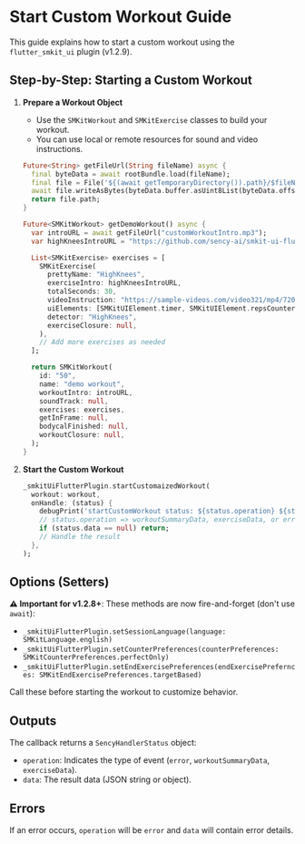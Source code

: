# Start Custom Workout Guide

This guide explains how to start a custom workout using the `flutter_smkit_ui` plugin (v1.2.9).

## Step-by-Step: Starting a Custom Workout

1. **Prepare a Workout Object**
   - Use the `SMKitWorkout` and `SMKitExercise` classes to build your workout.
   - You can use local or remote resources for sound and video instructions.

   ```dart
   Future<String> getFileUrl(String fileName) async {
     final byteData = await rootBundle.load(fileName);
     final file = File('${(await getTemporaryDirectory()).path}/$fileName');
     await file.writeAsBytes(byteData.buffer.asUint8List(byteData.offsetInBytes, byteData.lengthInBytes));
     return file.path;
   }

   Future<SMKitWorkout> getDemoWorkout() async {
     var introURL = await getFileUrl("customWorkoutIntro.mp3");
     var highKneesIntroURL = "https://github.com/sency-ai/smkit-ui-flutter-demo/raw/main/HighKneesSound.mp3";

     List<SMKitExercise> exercises = [
       SMKitExercise(
         prettyName: "HighKnees",
         exerciseIntro: highKneesIntroURL,
         totalSeconds: 30,
         videoInstruction: "https://sample-videos.com/video321/mp4/720/big_buck_bunny_720p_1mb.mp4",
         uiElements: [SMKitUIElement.timer, SMKitUIElement.repsCounter],
         detector: "HighKnees",
         exerciseClosure: null,
       ),
       // Add more exercises as needed
     ];

     return SMKitWorkout(
       id: "50",
       name: "demo workout",
       workoutIntro: introURL,
       soundTrack: null,
       exercises: exercises,
       getInFrame: null,
       bodycalFinished: null,
       workoutClosure: null,
     );
   }
   ```

2. **Start the Custom Workout**
   ```dart
   _smkitUiFlutterPlugin.startCustomaizedWorkout(
     workout: workout,
     onHandle: (status) {
       debugPrint('startCustomWorkout status: ${status.operation} ${status.data}');
       // status.operation => workoutSummaryData, exerciseData, or error
       if (status.data == null) return;
       // Handle the result
     },
   );
   ```

## Options (Setters)

**⚠️ Important for v1.2.8+**: These methods are now fire-and-forget (don't use `await`):

- `_smkitUiFlutterPlugin.setSessionLanguage(language: SMKitLanguage.english)`
- `_smkitUiFlutterPlugin.setCounterPreferences(counterPreferences: SMKitCounterPreferences.perfectOnly)`
- `_smkitUiFlutterPlugin.setEndExercisePreferences(endExercisePrefernces: SMKitEndExercisePreferences.targetBased)`

Call these before starting the workout to customize behavior.

## Outputs

The callback returns a `SencyHandlerStatus` object:
- `operation`: Indicates the type of event (`error`, `workoutSummaryData`, `exerciseData`).
- `data`: The result data (JSON string or object).

## Errors

If an error occurs, `operation` will be `error` and `data` will contain error details.
